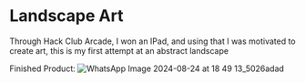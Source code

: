 # Landscape Art
Through Hack Club Arcade, I won an IPad, and using that I was motivated to create art, this is my first attempt at an abstract landscape

Finished Product:
![WhatsApp Image 2024-08-24 at 18 49 13_5026adad](https://github.com/user-attachments/assets/1ebcb461-5ea5-4470-884f-04a0fcd8a506)
